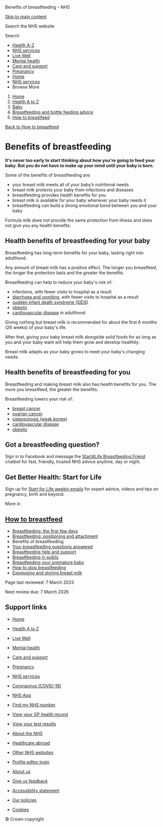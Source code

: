 








Benefits of breastfeeding \- NHS








































[Skip to main content](#maincontent)









Search the NHS website






Search









* [Health A\-Z](/conditions/)
* [NHS services](/nhs-services/)
* [Live Well](/live-well/)
* [Mental health](/mental-health/)
* [Care and support](/conditions/social-care-and-support-guide/)
* [Pregnancy](/pregnancy/)
* [Home](/)
* [NHS services](/nhs-services/)
* Browse
 More








1. [Home](/)
2. [Health A to Z](/conditions/)
3. [Baby](/conditions/baby/)
4. [Breastfeeding and bottle feeding advice](/conditions/baby/breastfeeding-and-bottle-feeding/)
5. [How to breastfeed](/conditions/baby/breastfeeding-and-bottle-feeding/breastfeeding/)



[Back to 
 How to breastfeed](/conditions/baby/breastfeeding-and-bottle-feeding/breastfeeding/) 









Benefits of breastfeeding
=========================








**It's never too early to start thinking about how you're going to feed your baby. But you do not have to make up your mind until your baby is born.**

Some of the benefits of breastfeeding are:

* your breast milk meets all of your baby’s nutritional needs
* breast milk protects your baby from infections and diseases
* breastfeeding provides health benefits for you
* breast milk is available for your baby whenever your baby needs it
* breastfeeding can build a strong emotional bond between you and your baby

Formula milk does not provide the same protection from illness and does not give you any health benefits.




Health benefits of breastfeeding for your baby
----------------------------------------------

Breastfeeding has long\-term benefits for your baby, lasting right into adulthood.

Any amount of breast milk has a positive effect. The longer you breastfeed, the longer the protection lasts and the greater the benefits.

Breastfeeding can help to reduce your baby's risk of:

* infections, with fewer visits to hospital as a result
* [diarrhoea and vomiting](/conditions/diarrhoea-and-vomiting/), with fewer visits to hospital as a result
* [sudden infant death syndrome (SIDS)](/conditions/sudden-infant-death-syndrome-sids/)
* [obesity](/conditions/obesity/)
* [cardiovascular disease](/conditions/cardiovascular-disease/) in adulthood

Giving nothing but breast milk is recommended for about the first 6 months (26 weeks) of your baby's life.

After that, giving your baby breast milk alongside solid foods for as long as you and your baby want will help them grow and develop healthily.

Breast milk adapts as your baby grows to meet your baby's changing needs.




Health benefits of breastfeeding for you
----------------------------------------

Breastfeeding and making breast milk also has health benefits for you. The more you breastfeed, the greater the benefits.

Breastfeeding lowers your risk of:

* [breast cancer](/conditions/breast-cancer/)
* [ovarian cancer](/conditions/ovarian-cancer/)
* [osteoporosis (weak bones)](/conditions/osteoporosis/)
* [cardiovascular disease](/conditions/cardiovascular-disease/)
* [obesity](/conditions/obesity/)




Got a breastfeeding question?
-----------------------------

Sign in to Facebook and message the [Start4Life Breastfeeding Friend](https://m.me/Start4LifeBreastFeedingFriend) chatbot for fast, friendly, trusted NHS advice anytime, day or night.




Get Better Health: Start for Life
---------------------------------

Sign up for [Start for Life weekly emails](https://www.nhs.uk/start4life/signups/new) for expert advice, videos and tips on pregnancy, birth and beyond.









More in
 
 [How to breastfeed](/conditions/baby/breastfeeding-and-bottle-feeding/breastfeeding/)
------------------------------------------------------------------------------------------------



* [Breastfeeding: the first few days](https://www.nhs.uk/conditions/baby/breastfeeding-and-bottle-feeding/breastfeeding/the-first-few-days/)
* [Breastfeeding: positioning and attachment](https://www.nhs.uk/conditions/baby/breastfeeding-and-bottle-feeding/breastfeeding/positioning-and-attachment/)
* Benefits of breastfeeding
* [Your breastfeeding questions answered](https://www.nhs.uk/conditions/baby/breastfeeding-and-bottle-feeding/breastfeeding/your-questions-answered/)
* [Breastfeeding help and support](https://www.nhs.uk/conditions/baby/breastfeeding-and-bottle-feeding/breastfeeding/help-and-support/)
* [Breastfeeding in public](https://www.nhs.uk/conditions/baby/breastfeeding-and-bottle-feeding/breastfeeding/breastfeeding-in-public/)
* [Breastfeeding your premature baby](https://www.nhs.uk/conditions/baby/breastfeeding-and-bottle-feeding/breastfeeding/premature-baby/)
* [How to stop breastfeeding](https://www.nhs.uk/conditions/baby/breastfeeding-and-bottle-feeding/breastfeeding/how-to-stop/)
* [Expressing and storing breast milk](https://www.nhs.uk/conditions/baby/breastfeeding-and-bottle-feeding/breastfeeding/expressing-breast-milk/)








 Page last reviewed: 7 March 2023
   

 Next review due: 7 March 2026
 








Support links
-------------



* [Home](/)
* [Health A to Z](/conditions/)
* [Live Well](/live-well/)
* [Mental health](/mental-health/)
* [Care and support](/conditions/social-care-and-support-guide/)
* [Pregnancy](/pregnancy/)
* [NHS services](/nhs-services/)
* [Coronavirus (COVID\-19\)](/conditions/coronavirus-covid-19/)


* [NHS App](/nhs-app/)
* [Find my NHS number](/nhs-services/online-services/find-nhs-number/)
* [View your GP health record](/nhs-services/gps/view-your-gp-health-record/)
* [View your test results](/nhs-services/online-services/view-your-test-results/)
* [About the NHS](/using-the-nhs/about-the-nhs/)
* [Healthcare abroad](/using-the-nhs/healthcare-abroad/apply-for-a-free-uk-global-health-insurance-card-ghic/)


* [Other NHS websites](/nhs-sites/)
* [Profile editor login](/our-policies/profile-editor-login/)


* [About us](/about-us/)
* [Give us feedback](/give-feedback-about-the-nhs-website/)
* [Accessibility statement](/accessibility-statement/)
* [Our policies](/our-policies/)
* [Cookies](/our-policies/cookies-policy/)




© Crown copyright









